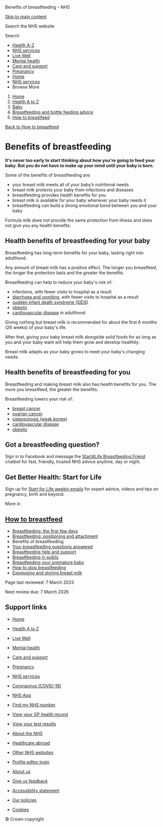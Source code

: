 








Benefits of breastfeeding \- NHS








































[Skip to main content](#maincontent)









Search the NHS website






Search









* [Health A\-Z](/conditions/)
* [NHS services](/nhs-services/)
* [Live Well](/live-well/)
* [Mental health](/mental-health/)
* [Care and support](/conditions/social-care-and-support-guide/)
* [Pregnancy](/pregnancy/)
* [Home](/)
* [NHS services](/nhs-services/)
* Browse
 More








1. [Home](/)
2. [Health A to Z](/conditions/)
3. [Baby](/conditions/baby/)
4. [Breastfeeding and bottle feeding advice](/conditions/baby/breastfeeding-and-bottle-feeding/)
5. [How to breastfeed](/conditions/baby/breastfeeding-and-bottle-feeding/breastfeeding/)



[Back to 
 How to breastfeed](/conditions/baby/breastfeeding-and-bottle-feeding/breastfeeding/) 









Benefits of breastfeeding
=========================








**It's never too early to start thinking about how you're going to feed your baby. But you do not have to make up your mind until your baby is born.**

Some of the benefits of breastfeeding are:

* your breast milk meets all of your baby’s nutritional needs
* breast milk protects your baby from infections and diseases
* breastfeeding provides health benefits for you
* breast milk is available for your baby whenever your baby needs it
* breastfeeding can build a strong emotional bond between you and your baby

Formula milk does not provide the same protection from illness and does not give you any health benefits.




Health benefits of breastfeeding for your baby
----------------------------------------------

Breastfeeding has long\-term benefits for your baby, lasting right into adulthood.

Any amount of breast milk has a positive effect. The longer you breastfeed, the longer the protection lasts and the greater the benefits.

Breastfeeding can help to reduce your baby's risk of:

* infections, with fewer visits to hospital as a result
* [diarrhoea and vomiting](/conditions/diarrhoea-and-vomiting/), with fewer visits to hospital as a result
* [sudden infant death syndrome (SIDS)](/conditions/sudden-infant-death-syndrome-sids/)
* [obesity](/conditions/obesity/)
* [cardiovascular disease](/conditions/cardiovascular-disease/) in adulthood

Giving nothing but breast milk is recommended for about the first 6 months (26 weeks) of your baby's life.

After that, giving your baby breast milk alongside solid foods for as long as you and your baby want will help them grow and develop healthily.

Breast milk adapts as your baby grows to meet your baby's changing needs.




Health benefits of breastfeeding for you
----------------------------------------

Breastfeeding and making breast milk also has health benefits for you. The more you breastfeed, the greater the benefits.

Breastfeeding lowers your risk of:

* [breast cancer](/conditions/breast-cancer/)
* [ovarian cancer](/conditions/ovarian-cancer/)
* [osteoporosis (weak bones)](/conditions/osteoporosis/)
* [cardiovascular disease](/conditions/cardiovascular-disease/)
* [obesity](/conditions/obesity/)




Got a breastfeeding question?
-----------------------------

Sign in to Facebook and message the [Start4Life Breastfeeding Friend](https://m.me/Start4LifeBreastFeedingFriend) chatbot for fast, friendly, trusted NHS advice anytime, day or night.




Get Better Health: Start for Life
---------------------------------

Sign up for [Start for Life weekly emails](https://www.nhs.uk/start4life/signups/new) for expert advice, videos and tips on pregnancy, birth and beyond.









More in
 
 [How to breastfeed](/conditions/baby/breastfeeding-and-bottle-feeding/breastfeeding/)
------------------------------------------------------------------------------------------------



* [Breastfeeding: the first few days](https://www.nhs.uk/conditions/baby/breastfeeding-and-bottle-feeding/breastfeeding/the-first-few-days/)
* [Breastfeeding: positioning and attachment](https://www.nhs.uk/conditions/baby/breastfeeding-and-bottle-feeding/breastfeeding/positioning-and-attachment/)
* Benefits of breastfeeding
* [Your breastfeeding questions answered](https://www.nhs.uk/conditions/baby/breastfeeding-and-bottle-feeding/breastfeeding/your-questions-answered/)
* [Breastfeeding help and support](https://www.nhs.uk/conditions/baby/breastfeeding-and-bottle-feeding/breastfeeding/help-and-support/)
* [Breastfeeding in public](https://www.nhs.uk/conditions/baby/breastfeeding-and-bottle-feeding/breastfeeding/breastfeeding-in-public/)
* [Breastfeeding your premature baby](https://www.nhs.uk/conditions/baby/breastfeeding-and-bottle-feeding/breastfeeding/premature-baby/)
* [How to stop breastfeeding](https://www.nhs.uk/conditions/baby/breastfeeding-and-bottle-feeding/breastfeeding/how-to-stop/)
* [Expressing and storing breast milk](https://www.nhs.uk/conditions/baby/breastfeeding-and-bottle-feeding/breastfeeding/expressing-breast-milk/)








 Page last reviewed: 7 March 2023
   

 Next review due: 7 March 2026
 








Support links
-------------



* [Home](/)
* [Health A to Z](/conditions/)
* [Live Well](/live-well/)
* [Mental health](/mental-health/)
* [Care and support](/conditions/social-care-and-support-guide/)
* [Pregnancy](/pregnancy/)
* [NHS services](/nhs-services/)
* [Coronavirus (COVID\-19\)](/conditions/coronavirus-covid-19/)


* [NHS App](/nhs-app/)
* [Find my NHS number](/nhs-services/online-services/find-nhs-number/)
* [View your GP health record](/nhs-services/gps/view-your-gp-health-record/)
* [View your test results](/nhs-services/online-services/view-your-test-results/)
* [About the NHS](/using-the-nhs/about-the-nhs/)
* [Healthcare abroad](/using-the-nhs/healthcare-abroad/apply-for-a-free-uk-global-health-insurance-card-ghic/)


* [Other NHS websites](/nhs-sites/)
* [Profile editor login](/our-policies/profile-editor-login/)


* [About us](/about-us/)
* [Give us feedback](/give-feedback-about-the-nhs-website/)
* [Accessibility statement](/accessibility-statement/)
* [Our policies](/our-policies/)
* [Cookies](/our-policies/cookies-policy/)




© Crown copyright









